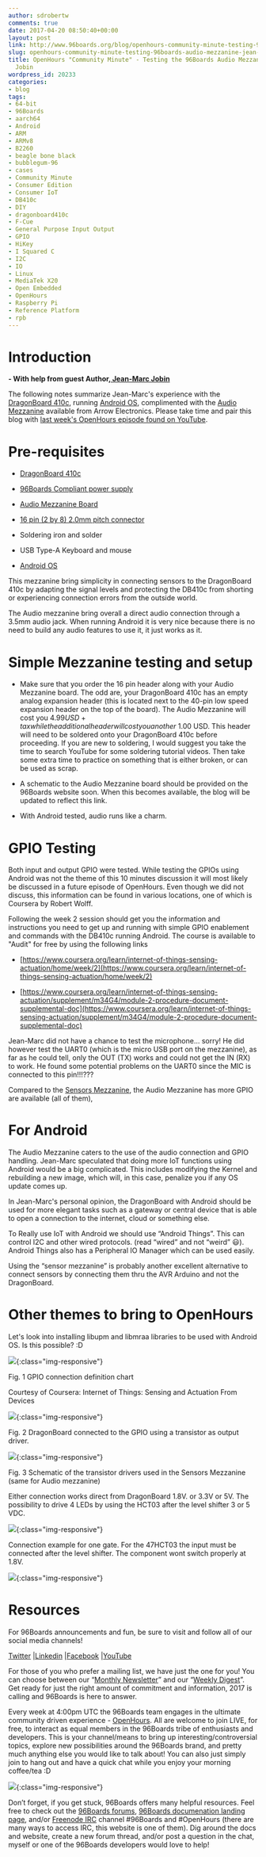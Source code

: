 ```yaml
---
author: sdrobertw
comments: true
date: 2017-04-20 08:50:40+00:00
layout: post
link: http://www.96boards.org/blog/openhours-community-minute-testing-96boards-audio-mezzanine-jean-marc-jobin/
slug: openhours-community-minute-testing-96boards-audio-mezzanine-jean-marc-jobin
title: OpenHours "Community Minute" - Testing the 96Boards Audio Mezzanine with Jean-Marc
  Jobin
wordpress_id: 20233
categories:
- blog
tags:
- 64-bit
- 96Boards
- aarch64
- Android
- ARM
- ARMv8
- B2260
- beagle bone black
- bubblegum-96
- cases
- Community Minute
- Consumer Edition
- Consumer IoT
- DB410c
- DIY
- dragonboard410c
- F-Cue
- General Purpose Input Output
- GPIO
- HiKey
- I Squared C
- I2C
- IO
- Linux
- MediaTek X20
- Open Embedded
- OpenHours
- Raspberry Pi
- Reference Platform
- rpb
---
```


# Introduction


**- With help from guest Author,[ Jean-Marc Jobin](https://twitter.com/jmjobin)**

The following notes summarize Jean-Marc's experience with the [DragonBoard 410c](http://www.96boards.org/product/dragonboard410c/), running [Android OS](https://github.com/96boards/documentation/blob/master/ConsumerEdition/DragonBoard-410c/Downloads/Android.md), complimented with the [Audio Mezzanine](https://www.arrow.com/en/products/dragonboardaudiomezz/seeed-technology-limited) available from Arrow Electronics. Please take time and pair this blog with [last week's OpenHours episode found on YouTube](https://youtu.be/Hixk8R_-ixQ).


# Pre-requisites

  * [DragonBoard 410c](http://www.96boards.org/product/dragonboard410c/)


  * [96Boards Compliant power supply](http://www.96boards.org/product/power/)


  * [Audio Mezzanine Board](https://www.arrow.com/en/products/dragonboardaudiomezz/seeed-technology-limited)


  * [16 pin (2 by 8) 2.0mm pitch connector](https://www.arrow.com/en/products/0877581616/molex)


  * Soldering iron and solder


  * USB Type-A Keyboard and mouse


  * [Android OS](https://github.com/96boards/documentation/blob/master/ConsumerEdition/DragonBoard-410c/Downloads/Android.md)


This mezzanine bring simplicity in connecting sensors to the DragonBoard 410c by adapting the signal levels and protecting the DB410c from shorting or experiencing connection errors from the outside world.

The Audio mezzanine bring overall a direct audio connection through a 3.5mm audio jack. When running Android it is very nice because there is no need to build any audio features to use it, it just works as it.


# Simple Mezzanine testing and setup






  * Make sure that you order the 16 pin header along with your Audio Mezzanine board. The odd are, your DragonBoard 410c has an empty analog expansion header (this is located next to the 40-pin low speed expansion header on the top of the board). The Audio Mezzanine will cost you $4.99 USD +tax while the additional header will cost you another ~$1.00 USD. This header will need to be soldered onto your DragonBoard 410c before proceeding. If you are new to soldering, I would suggest you take the time to search YouTube for some soldering tutorial videos. Then take some extra time to practice on something that is either broken, or can be used as scrap.


  * A schematic to the Audio Mezzanine board should be provided on the 96Boards website soon. When this becomes available, the blog will be updated to reflect this link.


  * With Android tested, audio runs like a charm.




# GPIO Testing


Both input and output GPIO were tested. While testing the GPIOs using Android was not the theme of this 10 minutes discussion it will most likely be discussed in a future episode of OpenHours. Even though we did not discuss, this information can be found in various locations, one of which is Coursera by Robert Wolff.

Following the week 2 session should get you the information and instructions you need to get up and running with simple GPIO enablement and commands with the DB410c running Android. The course is available to "Audit" for free by using the following links




  * [https://www.coursera.org/learn/internet-of-things-sensing-actuation/home/week/2](https://www.coursera.org/learn/internet-of-things-sensing-actuation/home/week/2)


  * [https://www.coursera.org/learn/internet-of-things-sensing-actuation/supplement/m34G4/module-2-procedure-document-supplemental-doc](https://www.coursera.org/learn/internet-of-things-sensing-actuation/supplement/m34G4/module-2-procedure-document-supplemental-doc)


Jean-Marc did not have a chance to test the microphone… sorry! He did however test the UART0 (which is the micro USB port on the mezzanine), as far as he could tell, only the OUT (TX) works and could not get the IN (RX) to work. He found some potential problems on the UART0 since the MIC is connected to this pin!!!???

Compared to the [Sensors Mezzanine](http://www.96boards.org/product/sensors-mezzanine/), the Audio Mezzanine has more GPIO are available (all of them),


# For Android


The Audio Mezzanine caters to the use of the audio connection and GPIO handling. Jean-Marc speculated that doing more IoT functions using Android would be a big complicated. This includes modifying the Kernel and rebuilding a new image, which will, in this case, penalize you if any OS update comes up.

In Jean-Marc's personal opinion, the DragonBoard with Android should be used for more elegant tasks such as a gateway or central device that is able to open a connection to the internet, cloud or something else.

To Really use IoT with Android we should use “Android Things”. This can control I2C and other wired protocols. (read “wired” and not “weird” 😃). Android Things also has a Peripheral IO Manager which can be used easily.

Using the “sensor mezzanine” is probably another excellent alternative to connect sensors by connecting them thru the AVR Arduino and not the DragonBoard.


# Other themes to bring to OpenHours


Let's look into installing libupm and libmraa libraries to be used with Android OS. Is this possible? :D

![](/assets/images/blog/2017/04/GPIOPinoutAndroidDB410c-300x202.png){:class="img-responsive"}

Fig. 1 GPIO connection definition chart

Courtesy of Coursera: Internet of Things: Sensing and Actuation From Devices

![](/assets/images/blog/2017/04/DB410cAudioMezz-300x168.jpg){:class="img-responsive"}

Fig. 2 DragonBoard connected to the GPIO using a transistor as output driver.

![](/assets/images/blog/2017/04/schematicAudioMezz-300x169.png){:class="img-responsive"}

Fig. 3 Schematic of the transistor drivers used in the Sensors Mezzanine (same for Audio mezzanine)



Either connection works direct from DragonBoard 1.8V. or 3.3V or 5V. The possibility to drive 4 LEDs by using the HCT03 after the level shifter 3 or 5 VDC.

![](/assets/images/blog/2017/04/Digitallogic-154x300.png){:class="img-responsive"}

Connection example for one gate. For the 47HCT03 the input must be connected after the level shifter. The component wont switch properly at 1.8V.

![](/assets/images/blog/2017/04/paperengineer-300x279.png){:class="img-responsive"}


# **Resources**


For 96Boards announcements and fun, be sure to visit and follow all of our social media channels!

[Twitter](https://twitter.com/96Boards) &#124;[Linkedin](https://www.linkedin.com/company/6637095?trk=tyah&trkInfo=clickedVertical%3Ashowcase%2CclickedEntityId%3A6637095%2Cidx%3A1-1-1%2CtarId%3A1483603913878%2Ctas%3A96boards) &#124;[Facebook](https://www.facebook.com/96Boards/) &#124;[YouTube](https://www.youtube.com/c/96boards)

For those of you who prefer a mailing list, we have just the one for you! You can choose between our “[Monthly Newsletter](http://www.96boards.org/newsletter/)” and our “[Weekly Digest](http://www.96boards.org/newsletter/digest/)”. Get ready for just the right amount of commitment and information, 2017 is calling and 96Boards is here to answer.

Every week at 4:00pm UTC the 96Boards team engages in the ultimate community driven experience - [OpenHours](http://www.96boards.org/openhours/). All are welcome to join LIVE, for free, to interact as equal members in the 96Boards tribe of enthusiasts and developers. This is your channel/means to bring up interesting/controversial topics, explore new possibilities around the 96Boards brand, and pretty much anything else you would like to talk about! You can also just simply join to hang out and have a quick chat while you enjoy your morning coffee/tea :D

![](/assets/images/blog/2016/05/OpenHours-03-1-300x125.png){:class="img-responsive"}

Don’t forget, if you get stuck, 96Boards offers many helpful resources. Feel free to check out the [96Boards forums](http://www.96boards.org/forums/), [96Boards documenation landing page](https://github.com/96boards/documentation/), and/or [Freenode IRC](http://webchat.freenode.net/?channels=%2396boards) channel #96Boards and #OpenHours (there are many ways to access IRC, this website is one of them). Dig around the docs and website, create a new forum thread, and/or post a question in the chat, myself or one of the 96Boards developers would love to help!
